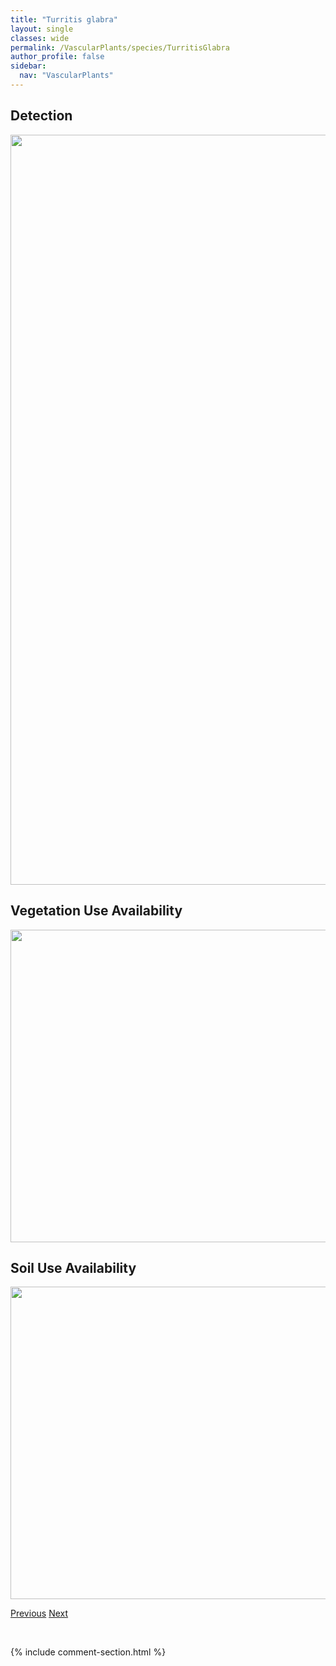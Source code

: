 ```yaml
---
title: "Turritis glabra"
layout: single
classes: wide
permalink: /VascularPlants/species/TurritisGlabra
author_profile: false
sidebar:
  nav: "VascularPlants"
---
```


<h2>Detection</h2>

<a href="https://drive.google.com/uc?export=view&id=1XYHhFYozOfuXMgx7ZPHbLxSvi1iqy4j0">
<img src="https://drive.google.com/uc?export=view&id=1XYHhFYozOfuXMgx7ZPHbLxSvi1iqy4j0" height = "1200" width = "800">
</a>


<h2>Vegetation Use Availability</h2>

<a href="https://drive.google.com/uc?export=view&id=1Ml8h8PCvlC6XweIqial7XbQ0wDzOfZAL">
<img src="https://drive.google.com/uc?export=view&id=1Ml8h8PCvlC6XweIqial7XbQ0wDzOfZAL" height = "500" width = "1000">
</a>


<h2>Soil Use Availability</h2>

<a href="https://drive.google.com/uc?export=view&id=1h9ZuF6n6FD6SFbLXFf69uMoNOdSJniQp">
<img src="https://drive.google.com/uc?export=view&id=1h9ZuF6n6FD6SFbLXFf69uMoNOdSJniQp" height = "500" width = "1000">
</a>


<a href="/DevelopmentWebsite/VascularPlants/species/TrolliusAlbiflorus" class="pagination--pager" title="Trollius albiflorus">Previous</a> <a href="/DevelopmentWebsite/VascularPlants/species/TyphaLatifolia" class="pagination--pager" title="Typha latifolia">Next</a>

<p>&nbsp;</p>

{% include comment-section.html %}
